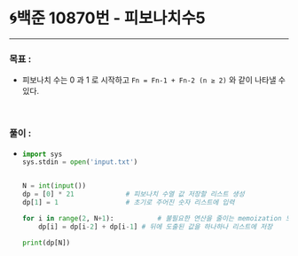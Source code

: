 # 🌀백준 10870번 - 피보나치수5

___



### 목표 :

- 피보나치 수는 0 과 1 로 시작하고 `Fn = Fn-1 + Fn-2 (n ≥ 2)` 와 같이 나타낼 수 있다.

<br>

### 풀이 :

- ```python
  import sys
  sys.stdin = open('input.txt')
  
  
  N = int(input())
  dp = [0] * 21				# 피보나치 수열 값 저장할 리스트 생성
  dp[1] = 1					# 초기로 주어진 숫자 리스트에 입력
  
  for i in range(2, N+1):			# 불필요한 연산을 줄이는 memoization 느낌으로  
      dp[i] = dp[i-2] + dp[i-1]	# 뒤에 도출된 값을 하나하나 리스트에 저장
  
  print(dp[N])
  ```